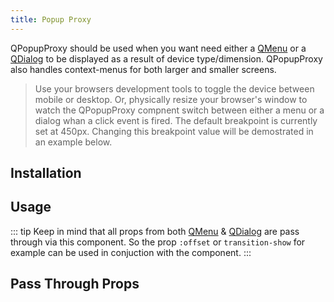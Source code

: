 ```yaml
---
title: Popup Proxy
---
```


QPopupProxy should be used when you want need either a [QMenu](/vue-components/menu) or a [QDialog](/vue-components/dialog) to be displayed as a result of device type/dimension. QPopupProxy also handles context-menus for both larger and smaller screens.

> Use your browsers development tools to toggle the device between mobile or desktop. Or, physically resize your browser's window to watch the QPopupProxy compnent switch between either a menu or a dialog whan a click event is fired. The default breakpoint is currently set at 450px. Changing this breakpoint value will be demostrated in an example below.

## Installation
<doc-installation components="QProxyPopup" />

## Usage
<doc-example title="Standard Menu" file="QPopupProxy/StandardMenuDialog" />
<doc-example title="Context Menu" file="QPopupProxy/ContextMenuDialog" />
<doc-example title="Menu Initial Shown" file="QPopupProxy/Value" />
<doc-example title="Breakpoint @850px" file="QPopupProxy/Breakpoint" />
<doc-example title="Disable" file="QPopupProxy/Disable" />

::: tip
Keep in mind that all props from both [QMenu](/vue-components/menu) & [QDialog](/vue-components/dialog) are pass through via this component. So the prop `:offset` or `transition-show` for example can be used in conjuction with the component.
:::

## Pass Through Props

<doc-example title="Props from QMenu or QDialog" file="QPopupProxy/PassThroughProps" />

<doc-api file="QPopupProxy" />
